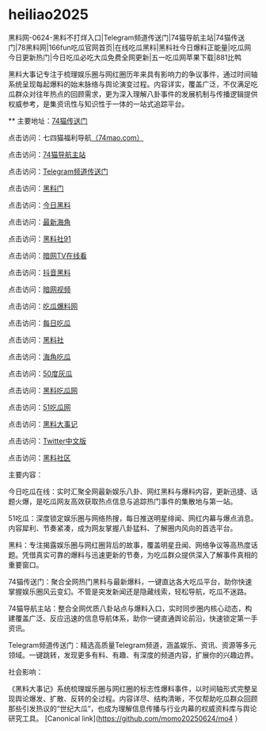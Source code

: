 # heiliao2025
黑料网-0624-黑料不打烊入口|Telegram频道传送门|74猫导航主站|74猫传送门|78黑料网|166fun吃瓜官网首页|在线吃瓜黑料|黑料社今日爆料正能量|吃瓜网今日更新热门|今日吃瓜必吃大瓜免费全网更新|五一吃瓜网苹果下载|881比鸭

黑料大事记专注于梳理娱乐圈与网红圈历年来具有影响力的争议事件，通过时间轴系统呈现每起爆料的始末脉络与舆论演变过程。内容详实，覆盖广泛，不仅满足吃瓜群众对往年热点的回顾需求，更为深入理解八卦事件的发展机制与传播逻辑提供权威参考，是集资讯性与知识性于一体的一站式追踪平台。

** 主要地址：<a href="https://74mao.com/">74猫传送门</a>

点击访问：七四猫福利导航<a href="https://74mao.com/">（74mao.com）</a>

点击访问：<a href="https://74mao.com/">74猫导航主站</a>

点击访问：<a href="https://74mao.com/">Telegram频道传送门</a>

点击访问：<a href="https://hl414.pages.dev/">黑料门</a>

点击访问：<a href="https://cg184.pages.dev/">今日黑料</a>

点击访问：<a href="https://hl403.pages.dev/">最新海角</a>

点击访问：<a href="https://cg11-1.pages.dev/">黑料社91</a>

点击访问：<a href="https://aw9-22.pages.dev/">暗网TV在线看</a>

点击访问：<a href="https://hl386.pages.dev/">抖音黑料</a>

点击访问：<a href="https://aw8-11.pages.dev/">暗网视频</a>

点击访问：<a href="https://cg765.pages.dev/">吃瓜爆料网</a>

点击访问：<a href="https://cg25-4.pages.dev/">每日吃瓜</a>

点击访问：<a href="https://hl4546.pages.dev/">黑料社</a>

点击访问：<a href="https://cg08-1.pages.dev/">海角吃瓜</a>

点击访问：<a href="https://cg147.pages.dev/">50度灰瓜</a>

点击访问：<a href="https://hl404.pages.dev/">黑料吃瓜网</a>

点击访问：<a href="https://cg66-4.pages.dev/">51吃瓜网</a>

点击访问：<a href="https://hl381.pages.dev/">黑料大事记</a>

点击访问：<a href="https://pi13.pages.dev/">Twitter中文版</a>

点击访问：<a href="https://hl394.pages.dev/">黑料社区</a>



主要内容：

今日吃瓜在线：实时汇聚全网最新娱乐八卦、网红黑料与爆料内容，更新迅捷、话题火爆，是吃瓜网友高效获取热点信息与追踪热门事件的集散地与第一站。

51吃瓜：深度锁定娱乐圈与网络热搜，每日推送明星绯闻、网红内幕与爆点消息。内容犀利、节奏紧凑，成为网友掌握八卦猛料、了解圈内风向的首选平台。

黑料：专注揭露娱乐圈与网红圈背后的故事，覆盖明星丑闻、网络争议等高热度话题。凭借真实可靠的爆料与迅速更新的节奏，为吃瓜群众提供深入了解事件真相的重要窗口。

74猫传送门：聚合全网热门黑料与最新爆料，一键直达各大吃瓜平台，助你快速掌握娱乐圈风云变幻。不管是突发新闻还是隐藏线索，轻松导航，吃瓜不迷路。

74猫导航主站：整合全网优质八卦站点与爆料入口，实时同步圈内核心动态，构建覆盖广泛、反应迅速的信息导航体系，助你一键直通舆论前沿，快速锁定第一手资讯。

Telegram频道传送门：精选高质量Telegram频道，涵盖娱乐、资讯、资源等多元领域。一键跳转，发现更多有料、有趣、有深度的频道内容，扩展你的兴趣边界。

社会影响：

《黑料大事记》系统梳理娱乐圈与网红圈的标志性爆料事件，以时间轴形式完整呈现舆论爆发、扩散、反转的全过程。内容详尽、结构清晰，不仅帮助吃瓜群众回顾那些引发热议的“世纪大瓜”，也成为理解信息传播与行业内幕的权威资料库与舆论研究工具。
[Canonical link](https://github.com/momo20250624/mo4 ）
